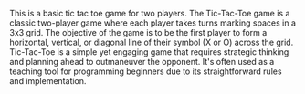 This is a basic tic tac toe game for two players. 
The Tic-Tac-Toe game is a classic two-player game where each player takes turns marking spaces in a 3x3 grid. 
The objective of the game is to be the first player to form a horizontal, vertical, or diagonal line of their symbol (X or O) across the grid.
Tic-Tac-Toe is a simple yet engaging game that requires strategic thinking and planning ahead to outmaneuver the opponent. 
It's often used as a teaching tool for programming beginners due to its straightforward rules and implementation.
